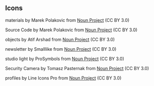 ## Icons

materials by Marek Polakovic from <a href="https://thenounproject.com/browse/icons/term/materials/" target="_blank" title="materials Icons">Noun Project</a> (CC BY 3.0)

Source Code by Marek Polakovic from <a href="https://thenounproject.com/browse/icons/term/source-code/" target="_blank" title="Source Code Icons">Noun Project</a> (CC BY 3.0)

objects by Atif Arshad from <a href="https://thenounproject.com/browse/icons/term/objects/" target="_blank" title="objects Icons">Noun Project</a> (CC BY 3.0)

newsletter by Smalllike from <a href="https://thenounproject.com/browse/icons/term/newsletter/" target="_blank" title="newsletter Icons">Noun Project</a> (CC BY 3.0)

studio light by ProSymbols from <a href="https://thenounproject.com/browse/icons/term/studio-light/" target="_blank" title="studio light Icons">Noun Project</a> (CC BY 3.0)

Security Camera by Tomasz Pasternak from <a href="https://thenounproject.com/browse/icons/term/security-camera/" target="_blank" title="Security Camera Icons">Noun Project</a> (CC BY 3.0)

profiles by Line Icons Pro from <a href="https://thenounproject.com/browse/icons/term/profiles/" target="_blank" title="profiles Icons">Noun Project</a> (CC BY 3.0)
